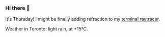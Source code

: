 ### Hi there :wave:

It's Thursday! I might be finally adding refraction to my [terminal raytracer](https://github.com/bewuethr/bash-raytracer).

Weather in Toronto: light rain, at +15°C.
